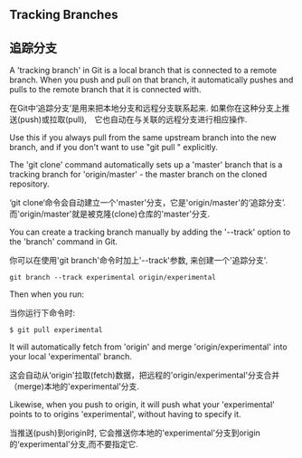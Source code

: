 ## Tracking Branches ##
## 追踪分支 ##

A 'tracking branch' in Git is a local branch that is connected to a remote
branch.  When you push and pull on that branch, it automatically pushes and
pulls to the remote branch that it is connected with.

在Git中‘追踪分支’是用来把本地分支和远程分支联系起来. 如果你在这种分支上推送(push)或拉取(pull),　它也自动在与关联的远程分支进行相应操作.

Use this if you always pull from the same upstream branch into the new 
branch, and if you don't want to use "git pull <repository> <refspec>" 
explicitly.



The 'git clone' command automatically sets up a 'master' branch that is
a tracking branch for 'origin/master' - the master branch on the cloned
repository.

‘git clone‘命令会自动建立一个'master'分支，它是'origin/master'的‘追踪分支’. 而'origin/master'就是被克隆(clone)仓库的'master'分支.
	
You can create a tracking branch manually by adding the '--track' option
to the 'branch' command in Git. 

你可以在使用'git branch'命令时加上'--track'参数, 来创建一个'追踪分支'.

	git branch --track experimental origin/experimental

Then when you run:

当你运行下命令时:

	$ git pull experimental
	
It will automatically fetch from 'origin' and merge 'origin/experimental' 
into your local 'experimental' branch.

这会自动从‘origin'拉取(fetch)数据，把远程的'origin/experimental'分支合并（merge)本地的'experimental'分支.

Likewise, when you push to origin, it will push what your 'experimental' points to
to origins 'experimental', without having to specify it.

当推送(push)到origin时, 它会推送你本地的'experimental'分支到origin的‘experimental'分支,而不要指定它.